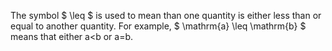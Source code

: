 The symbol $ \leq $ is used to mean than one quantity is either less
than or equal to another quantity. For example,
$ \mathrm{a} \leq \mathrm{b} $ means that either a\<b or a=b.
